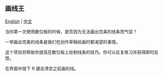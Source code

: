 ## 画线王

[English](README.md) | [中文](README.zh.md)

当你第一次使用数位板的时候，是否因为无法画出完美的线条而气馁？

一举画出完美的线条是我们在创作草稿绘画时都渴望的事情。

这个项目将帮助你提高在数位板上绘制线条的技巧。你可以反复练习并获得即时反馈。

在界面中按下 R 键会清空之前画的线。